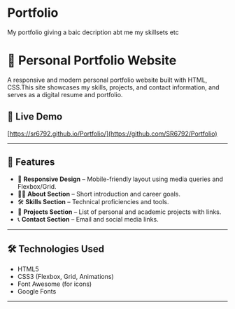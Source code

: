 # Portfolio
My portfolio giving a baic decription abt me my skillsets etc
# 💼 Personal Portfolio Website

A responsive and modern personal portfolio website built with HTML, CSS.This site showcases my skills, projects, and contact information, and serves as a digital resume and portfolio.

## 🚀 Live Demo

[https://sr6792.github.io/Portfolio/](https://github.com/SR6792/Portfolio)  


---

## 📌 Features

- 📱 **Responsive Design** – Mobile-friendly layout using media queries and Flexbox/Grid.
- 🧑‍💻 **About Section** – Short introduction and career goals.
- 🛠️ **Skills Section** – Technical proficiencies and tools.
- 💼 **Projects Section** – List of personal and academic projects with links.
- 📞 **Contact Section** – Email and social media links.

---

## 🛠️ Technologies Used

- HTML5
- CSS3 (Flexbox, Grid, Animations)
- Font Awesome (for icons)
- Google Fonts

---

